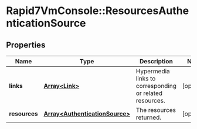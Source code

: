 # Rapid7VmConsole::ResourcesAuthenticationSource

## Properties
Name | Type | Description | Notes
------------ | ------------- | ------------- | -------------
**links** | [**Array&lt;Link&gt;**](Link.md) | Hypermedia links to corresponding or related resources. | [optional] 
**resources** | [**Array&lt;AuthenticationSource&gt;**](AuthenticationSource.md) | The resources returned. | [optional] 


